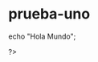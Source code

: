 # prueba-uno

<!DOCTYPE html>
<html lang="sp-chi">
<head>
<meta charset= "utf8" >
<body>
<?php

echo "Hola Mundo";






?>
</body>
</head>
</html>
